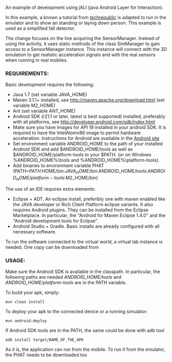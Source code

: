 An example of development using jALI (java Android Layer for Interaction). 

In this example, a known a tutorial from [techrepublic](http://www.techrepublic.com/blog/software-engineer/a-quick-tutorial-on-coding-androids-accelerometer/) is adapted to run in the emulator and to show an standing or laying down person. This example is used as a simplified fall detector.

The change focuses on the line acquiring the SensorManager. Instead of using the activity, it uses static methods of the class SimManager to gain access to a SensorManager instance. This instance will connect with the 3D emulation to get realistic acceleration signals and with the real sensors when running in  real mobiles. 


### REQUIREMENTS:

Basic development requires the following:

- Java 1.7 (set variable JAVA_HOME)
- Maven 3.1.1+ installed, see http://maven.apache.org/download.html (set variable M2_HOME)
- Ant (set variable ANT_HOME)
- Android SDK (r21.1 or later, latest is best supported) installed, preferably with all platforms, see http://developer.android.com/sdk/index.html
- Make sure you have images for API 19 installed in your android SDK. It is required to have the IntelAtomx86 image to permit hardware acceleration. Instructions for Android are available in the [Android site](http://developer.android.com/tools/devices/emulator.html#acceleration)
- Set environment variable ANDROID_HOME to the path of your installed Android SDK and add $ANDROID_HOME/tools as well as $ANDROID_HOME/platform-tools to your $PATH. (or on Windows %ANDROID_HOME%\tools and %ANDROID_HOME%\platform-tools).
- Add binaries to environment variable PHAT (PATH=$PATH:$HOME/bin:$JAVA_HOME/bin:$ANDROID_HOME/tools:$ANDROID_HOME/platform-tools:$M2_HOME/bin)

The use of an IDE requires extra elements:

- Eclipse + ADT. An eclipse install, preferibly one with maven enabled like the JAVA developer or Rich Client Platform eclipse variants. It also requires Android plugins. They can be installed from the Eclipse Marketplace. In particular, the "Android  for Maven Eclipse 1.4.0" and the "Android development tools for Eclipse".
- Android Studio + Gradle. Basic installs are already configured with all necessary software.

To run the software connected to the virtual world, a virtual lab instance is needed. One copy can be downloaded from 

### USAGE:

Make sure the Android SDK is available in the classpath. In particular, the following paths are needed 
*ANDROID_HOME/tools* and *ANDROID_HOME/platform-tools* are in the PATH variable.

To build your apk, simply:

	mvn clean install

To deploy your apk to the connected device or a running simulator:

	mvn android:deploy

If Android SDK tools are in the PATH, the same could be done with adb tool

	adb install target/NAME_OF_THE_APK

As it is, the application can run from the mobile. To run it from the emulator, the PHAT needs to be downloaded too
